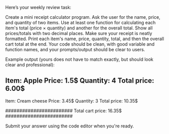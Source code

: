 Here’s your weekly review task:


Create a mini receipt calculator program.
Ask the user for the name, price, and quantity of two items.
Use at least one function for calculating each item's total (price × quantity) and another for the overall total.
Show all prices/totals with two decimal places. Make sure your receipt is neatly formatted.
Print each item's name, price, quantity, total, and then the overall cart total at the end.
Your code should be clean, with good variable and function names, and your prompts/output should be clear to users.

Example output (yours does not have to match exactly, but should look clear and professional):


Item: Apple
Price: 1.5$
Quantity: 4
Total price: 6.00$
-------------------
Item: Cream cheese
Price: 3.45$
Quantity: 3
Total price: 10.35$

########################
Total cart price: 16.35$
########################

Submit your answer using the code editor when you're ready.

